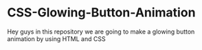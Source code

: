 # CSS-Glowing-Button-Animation
Hey guys in this repository we are going to make a glowing button animation by using HTML and CSS

